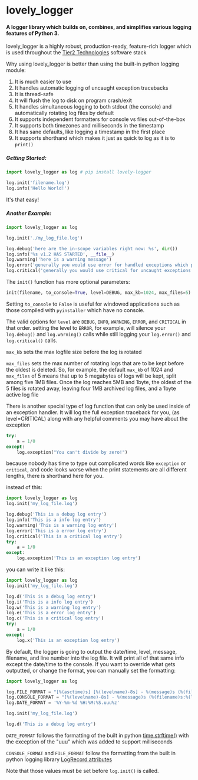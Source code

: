 # lovely_logger

#### A logger library which builds on, combines, and simplifies various logging features of Python 3.



lovely_logger is a highly robust, production-ready, feature-rich logger which is used throughout the [Tier2 Technologies](https://www.tier2.tech/) software stack



Why using lovely_logger is better than using the built-in python logging module:

1. It is much easier to use
2. It handles automatic logging of uncaught exception tracebacks
3. It is thread-safe
4. It will flush the log to disk on program crash/exit
5. It handles simultaneous logging to both stdout (the console) and automatically rotating log files by default
6. It supports independent formatters for console vs files out-of-the-box
7. It supports both timezones and milliseconds in the timestamp
8. It has sane defaults, like logging a timestamp in the first place
9. It supports shorthand which makes it just as quick to log as it is to `print()`



##### Getting Started:

```python
import lovely_logger as log # pip install lovely-logger

log.init('filename.log')
log.info('Hello World!')
```

It's that easy!





##### Another Example:

```python
import lovely_logger as log

log.init('./my_log_file.log')

log.debug('here are the in-scope variables right now: %s', dir())
log.info('%s v1.2 HAS STARTED', __file__)
log.warning('here is a warning message')
log.error('generally you would use error for handled exceptions which prevent further execution')
log.critical('generally you would use critical for uncaught exceptions')
```



The `init()` function has more optional parameters:

```python
init(filename, to_console=True, level=DEBUG, max_kb=1024, max_files=5)
```

Setting `to_console` to `False` is useful for windowed applications such as those compiled with `pyinstaller` which have no console.

The valid options for `level` are `DEBUG`, `INFO`, `WARNING`, `ERROR`, and `CRITICAL` in that order. setting the level to `ERROR`, for example, will silence your `log.debug()` and `log.warning()` calls while still logging your `log.error()` and `log.critical()` calls.

`max_kb` sets the max logfile size before the log is rotated

`max_files` sets the max number of rotating logs that are to be kept before the oldest is deleted. So, for example, the default `max_kb` of 1024 and `max_files`  of 5 means that up to 5 megabytes of logs will be kept, split among five 1MB files. Once the log reaches 5MB and 1byte, the oldest of the 5 files is rotated away, leaving four 1MB archived log files, and a 1byte active log file



There is another special type of log function that can only be used inside of an exception handler. It will log the full exception traceback for you, (as level=CRITICAL) along with any helpful comments you may have about the exception

```python
try:
    a = 1/0
except:
    log.exception("You can't divide by zero!")
```



because nobody has time to type out complicated words like `exception` or `critical`, and code looks worse when the print statements are all different lengths, there is shorthand here for you.

instead of this:

```python
import lovely_logger as log
log.init('my_log_file.log')

log.debug('This is a debug log entry')
log.info('This is a info log entry')
log.warning('This is a warning log entry')
log.error('This is a error log entry')
log.critical('This is a critical log entry')
try:
    a = 1/0
except:
    log.exception('This is an exception log entry')
```

you can write it like this:

```python
import lovely_logger as log
log.init('my_log_file.log')

log.d('This is a debug log entry')
log.i('This is a info log entry')
log.w('This is a warning log entry')
log.e('This is a error log entry')
log.c('This is a critical log entry')
try:
    a = 1/0
except:
    log.x('This is an exception log entry')
```



By default, the logger is going to output the date/time, level, message, filename, and line number into the log file. It will print all of that same info except the date/time to the console. If you want to override what gets outputted, or change the format, you can manually set the formatting:

```python
import lovely_logger as log

log.FILE_FORMAT = "[%(asctime)s] [%(levelname)-8s] - %(message)s (%(filename)s:%(lineno)s)"
log.CONSOLE_FORMAT = "[%(levelname)-8s] - %(message)s (%(filename)s:%(lineno)s)"
log.DATE_FORMAT = '%Y-%m-%d %H:%M:%S.uuu%z'

log.init('my_log_file.log')

log.d('This is a debug log entry')
```



`DATE_FORMAT` follows the formatting of the built in python [time.strftime()](https://docs.python.org/3/library/time.html#time.strftime) with the exception of the "uuu" which was added to support milliseconds

`CONSOLE_FORMAT` and `FILE_FORMAT` follow the formatting from the built in python logging library [LogRecord attributes](https://docs.python.org/3/library/logging.html#logrecord-attributes)

Note that those values must be set before `log.init()` is called.

